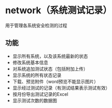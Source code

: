 # network（系统测试记录）
用于管理各系统安全检测的过程

## 功能
* 显示所有系统，以及该系统最新的状态
* 修改系统基本信息
* 对系统追加测试状态（包括附加上传）
* 显示系统的所有状态记录
* 下载、预览附件（word预览不能显示图片）
* 显示经过测试的记录（有测试结果表示测试有效）
* 按月份导出测试记录的Excel
* 显示测试次数的数据图
